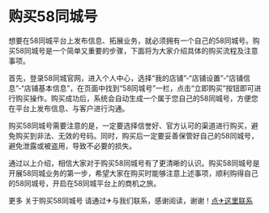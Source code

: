 # 购买58同城号

想要在58同城平台上发布信息、拓展业务，就必须拥有一个自己的58同城号。购买58同城号是一个简单又重要的步骤，下面将为大家介绍具体的购买流程及注意事项。

首先，登录58同城官网，进入个人中心，选择“我的店铺”-“店铺设置”-“店铺信息”-“店铺基本信息”，在页面中找到“58同城号”一栏，点击“立即购买”按钮即可进行购买操作。购买成功后，系统会自动生成一个属于您自己的58同城号，方便您在平台上发布信息、与客户进行沟通。

购买58同城号需要注意的是，一定要选择信誉好、官方认可的渠道进行购买，避免购买到非法、无效的号码。同时，购买后一定要妥善保管好自己的58同城号，避免泄露或被盗用，导致不必要的损失。

通过以上介绍，相信大家对于购买58同城号有了更清晰的认识。购买58同城号是开展58同城业务的第一步，希望大家在购买时能够注意上述事项，顺利购得自己的58同城号，开启在58同城平台上的商机之旅。

更多 关于购买58同城号 请通过✈与我们联系，感谢阅读，谢谢！[点✈这里联系](https://gg.k02.cc)